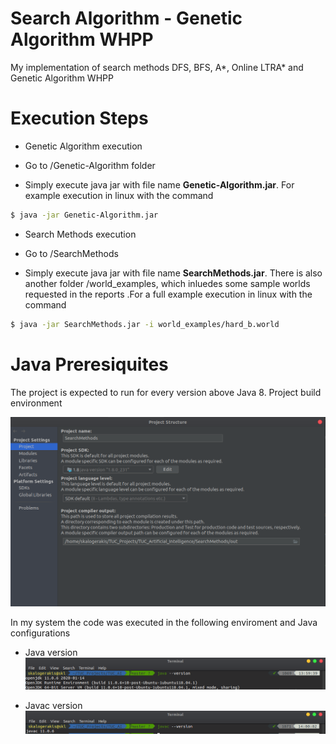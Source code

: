 # Search Algorithm - Genetic Algorithm WHPP


My implementation of search methods DFS, BFS, A*, Online LTRA* and Genetic Algorithm WHPP 


# Execution Steps 

- Genetic Algorithm execution 

- Go to  /Genetic-Algorithm folder
- Simply execute java jar with file name **Genetic-Algorithm.jar**. For example execution in linux with the command 
```sh
$ java -jar Genetic-Algorithm.jar
```

- Search Methods execution

- Go to /SearchMethods
- Simply execute java jar with file name **SearchMethods.jar**. There is also another folder /world_examples, which inluedes some sample worlds requested in the reports .For a full example execution in linux with the command 
```sh
$ java -jar SearchMethods.jar -i world_examples/hard_b.world
```

# Java Preresiquites

The project is expected to run for every version above Java 8. Project build environment

![ ](./__MyDocs/images/1.png)

In my system the code was executed in the following enviroment and Java configurations
- Java version
![ ](./__MyDocs/images/2.png)

- Javac version
![ ](./__MyDocs/images/3.png)


